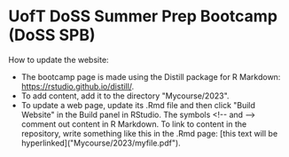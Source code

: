 # UofT DoSS Summer Prep Bootcamp (DoSS SPB)

How to update the website:
- The bootcamp page is made using the Distill package for R Markdown: https://rstudio.github.io/distill/. 
- To add content, add it to the directory "Mycourse/2023".
- To update a web page, update its .Rmd file and then click "Build Website" in the Build panel in RStudio. The symbols \<!-- and \--> comment out content in R Markdown. To link to content in the repository, write something like this in the .Rmd page: \[this text will be hyperlinked]("Mycourse/2023/myfile.pdf").
